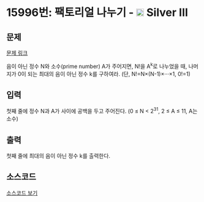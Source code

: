 # 15996번: 팩토리얼 나누기 - <img src="https://static.solved.ac/tier_small/8.svg" style="height:20px" /> Silver III

<!-- performance -->

<!-- 문제 제출 후 깃허브에 푸시를 했을 때 제출한 코드의 성능이 입력될 공간입니다.-->

<!-- end -->

## 문제

[문제 링크](https://boj.kr/15996)


<p>음이 아닌 정수 N와 소수(prime number) A가 주어지면, N!을 A<sup>k</sup>로 나누었을 때, 나머지가 0이 되는 최대의 음이 아닌 정수 k를 구하여라. (단, N!=N×(N-1)×···×1, 0!=1)</p>



## 입력


<p>첫째 줄에 정수 N과 A가 사이에 공백을 두고 주어진다. (0 ≤ N &lt; 2<sup>31</sup>, 2 ≤ A ≤ 11, A는 소수)</p>



## 출력


<p>첫째 줄에 최대의 음이 아닌 정수 k를 출력한다.</p>



## 소스코드

[소스코드 보기](Main.java)